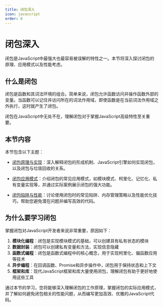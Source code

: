 ```yaml
---
title: 闭包深入
icon: javascript
order: 8
---
```


# 闭包深入

闭包是JavaScript中最强大也最容易被误解的特性之一。本节将深入探讨闭包的原理、应用模式以及性能考虑。

## 什么是闭包

闭包是函数和其词法环境的组合。简单来说，闭包允许函数访问并操作函数外部的变量。当函数可以记住并访问所在的词法作用域，即使函数是在当前词法作用域之外执行，这时就产生了闭包。

闭包在JavaScript中无处不在，理解闭包对于掌握JavaScript高级特性至关重要。

## 本节内容

本节包含以下主题：

- [闭包原理与实现](./2.8.1-闭包原理与实现.md)：深入解释闭包的形成机制、JavaScript引擎如何实现闭包，以及闭包与垃圾回收的关系。

- [闭包应用模式](./2.8.2-闭包应用模式.md)：介绍闭包的常见应用模式，如模块模式、柯里化、记忆化、私有变量实现等，并通过实际案例展示闭包的强大功能。

- [闭包陷阱与性能](./2.8.3-闭包陷阱与性能.md)：讨论使用闭包时的常见陷阱、内存管理策略以及性能优化技巧，帮助您避免潜在问题并编写高效的代码。

## 为什么要学习闭包

掌握闭包对JavaScript开发者来说非常重要，原因如下：

1. **模块化编程**：闭包是实现模块模式的基础，可以创建具有私有状态的模块
2. **数据封装**：闭包可以创建私有变量和方法，实现信息隐藏
3. **函数式编程**：闭包是函数式编程中的核心概念，用于实现柯里化、偏函数应用等技术
4. **异步编程**：在回调函数、Promise和异步操作中，闭包用于保持状态和上下文
5. **框架和库**：现代JavaScript框架和库大量使用闭包，理解闭包有助于更好地使用这些工具

通过本节的学习，您将能够深入理解闭包的工作原理，掌握闭包的实际应用模式，并了解如何避免闭包相关的性能问题，从而编写更加高效、优雅的JavaScript代码。